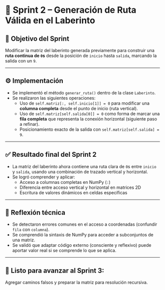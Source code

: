 
# 🧭 Sprint 2 – Generación de Ruta Válida en el Laberinto

## 🎯 Objetivo del Sprint

Modificar la matriz del laberinto generada previamente para construir una **ruta continua de `0`s** desde la posición de `inicio` hasta `salida`, marcando la salida con un `9`.

---

## ⚙️ Implementación

- Se implementó el método `generar_ruta()` dentro de la clase `Laberinto`.
- Se realizaron las siguientes operaciones:
  - Uso de `self.matriz[:, self.inicio[1]] = 0` para modificar una **columna completa** desde el punto de inicio (ruta vertical).
  - Uso de `self.matriz[self.salida[0]] = 0` como forma de marcar una **fila completa** que representa la conexión horizontal (siguiente paso a refinar).
  - Posicionamiento exacto de la salida con `self.matriz[self.salida] = 9`.

---

## ✅ Resultado final del Sprint 2

- La matriz del laberinto ahora contiene una ruta clara de `0`s entre `inicio` y `salida`, usando una combinación de trazado vertical y horizontal.
- Se logró comprender y aplicar:
  - Acceso a columnas completas en NumPy (`:`)
  - Diferencia entre acceso vertical y horizontal en matrices 2D
  - Escritura de valores dinámicos en celdas específicas

---

## 🧠 Reflexión técnica

- Se detectaron errores comunes en el acceso a coordenadas (confundir `fila` con `columna`).
- Se comprendió la sintaxis de NumPy para acceder a subconjuntos de una matriz.
- Se validó que adaptar código externo (consciente y reflexivo) puede aportar valor real si se comprende lo que se aplica.

---

## 🚩 Listo para avanzar al Sprint 3:
Agregar caminos falsos y preparar la matriz para resolución recursiva.
